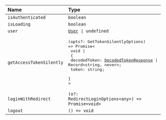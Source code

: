 | Name                     | Type                                                                                                                                                                                                                                     |
| :----------------------- |:-----------------------------------------------------------------------------------------------------------------------------------------------------------------------------------------------------------------------------------------|
| `isAuthenticated`        | `boolean`                                                                                                                                                                                                                                |
| `isLoading`              | `boolean`                                                                                                                                                                                                                                |
| `user`                   | <code>[User](/docs/api/Types/User) &#124; undefined</code>                                                                                                                                                                               |
| `getAccessTokenSilently` | <pre>(opts?: GetTokenSilentlyOptions) => Promise<<br/> void &#124; <br/> { <br/>   decodedToken: [DecodedTokenResponse](/docs/api/Types/DecodedTokenResponse) &#124; Record<string, never\>; <br/>   token: string; <br/> }<br/>\></pre> |
| `loginWithRedirect`      | <code>(o?: RedirectLoginOptions<any\>) => Promise<void\></code>                                                                                                                                                                          |
| `logout`                 | `() => void`                                                                                                                                                                                                                             |
